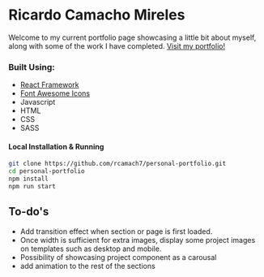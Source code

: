 # Ricardo Camacho Mireles

Welcome to my current portfolio page showcasing a little bit about myself, along with some of the work I have completed.
[Visit my portfolio!](https://ricardo-camacho.dev)

### Built Using:

- [React Framework](https://reactjs.org/)
- [Font Awesome Icons](https://fontawesome.com/)
- Javascript
- HTML
- CSS
- SASS

#### Local Installation & Running

```bash
git clone https://github.com/rcamach7/personal-portfolio.git
cd personal-portfolio
npm install
npm run start
```

## To-do's

- Add transition effect when section or page is first loaded.
- Once width is sufficient for extra images, display some project images on templates such as desktop and mobile.
- Possibility of showcasing project component as a carousal
- add animation to the rest of the sections
